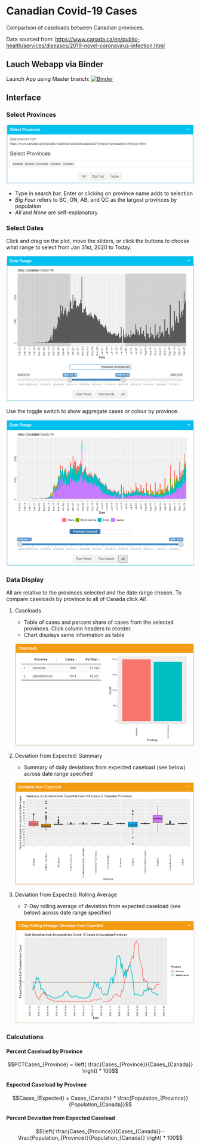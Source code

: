 
# Canadian Covid-19 Cases

Comparison of caseloads between Canadian provinces.

Data sourced from: https://www.canada.ca/en/public-health/services/diseases/2019-novel-coronavirus-infection.html

## Lauch Webapp via Binder

Launch App using Master branch: [![Binder](https://mybinder.org/badge_logo.svg)](https://mybinder.org/v2/gh/TheZetner/cases/master?urlpath=shiny/inst/app/)

## Interface

### Select Provinces

![selprov](/images/selprov.PNG)

* Type in search bar. Enter or clicking on province name adds to selection
* _Big Four_ refers to BC, ON, AB, and QC as the largest provinces by population 
* _All_ and _None_ are self-explanatory

### Select Dates

Click and drag on the plot, move the sliders, or click the buttons to choose what range to select from Jan 31st, 2020 to Today.

![seldate1](/images/seldate1.PNG)

Use the toggle switch to show aggregate cases or colour by province. 

![seldate2](/images/seldate2.PNG)

### Data Display

All are relative to the provinces selected and the date range chosen. To compare caseloads by province to all of Canada click _All_.

1. Caseloads
    * Table of cases and percent share of cases from the selected provinces. Click column headers to reorder.
    * Chart displays same information as table
  
    ![caseloads](/images/caseloads.PNG)
  
2. Deviation from Expected: Summary
    * Summary of daily deviations from expected caseload (see below) across date range specified

    ![summary](/images/summary.PNG)

3. Deviation from Expected: Rolling Average
    * 7-Day rolling average of deviation from expected caseload (see below) across date range specified

    ![rolling](/images/rolling.PNG)

### Calculations

#### Percent Caseload by Province

$$PCTCases_{Province} = \left( \frac{Cases_{Province}}{Cases_{Canada}} \right) * 100$$

#### Expected Caseload by Province

$$Cases_{Expected} = Cases_{Canada} * \frac{Population_{Province}}{Population_{Canada}}$$

#### Percent Deviation from Expected Caseload

$$\left( \frac{Cases_{Province}}{Cases_{Canada}} - \frac{Population_{Province}}{Population_{Canada}} \right) * 100$$

